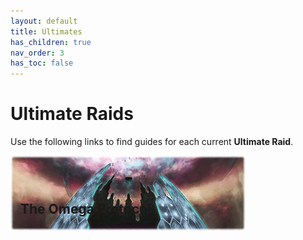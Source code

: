 ```yaml
---
layout: default
title: Ultimates
has_children: true
nav_order: 3
has_toc: false
---
```


# Ultimate Raids

Use the following links to find guides for each current **Ultimate Raid**.

<div style="position: relative; color: white;" href=".\top">
  <a href=".\TOP">
    <img src=".\assets\images\banners\TOP.png" alt="TOP">
    <div style="position: absolute; bottom: 8px; left: 16px;"><h2>The Omega Protocol</h2></div>
  </a>
</div>
